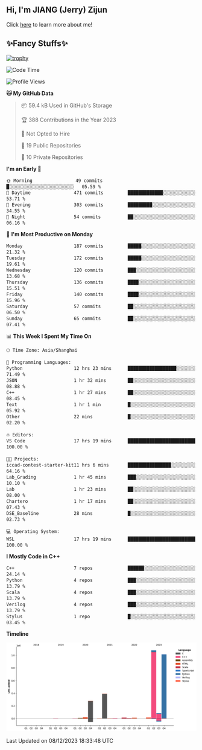 ## Hi, I'm JIANG (Jerry) Zijun

Click [here](https://jzjerry.github.io/about/) to learn more about me!

## ✨Fancy Stuffs✨
[![trophy](https://github-profile-trophy.vercel.app/?username=jzjerry&theme=onedark)](https://github.com/ryo-ma/github-profile-trophy)
<!--START_SECTION:waka-->
![Code Time](http://img.shields.io/badge/Code%20Time-152%20hrs%2022%20mins-blue)

![Profile Views](http://img.shields.io/badge/Profile%20Views-5-blue)

**🐱 My GitHub Data** 

> 📦 59.4 kB Used in GitHub's Storage 
 > 
> 🏆 388 Contributions in the Year 2023
 > 
> 🚫 Not Opted to Hire
 > 
> 📜 19 Public Repositories 
 > 
> 🔑 10 Private Repositories 
 > 
**I'm an Early 🐤** 

```text
🌞 Morning                49 commits          █░░░░░░░░░░░░░░░░░░░░░░░░   05.59 % 
🌆 Daytime                471 commits         █████████████░░░░░░░░░░░░   53.71 % 
🌃 Evening                303 commits         █████████░░░░░░░░░░░░░░░░   34.55 % 
🌙 Night                  54 commits          ██░░░░░░░░░░░░░░░░░░░░░░░   06.16 % 
```
📅 **I'm Most Productive on Monday** 

```text
Monday                   187 commits         █████░░░░░░░░░░░░░░░░░░░░   21.32 % 
Tuesday                  172 commits         █████░░░░░░░░░░░░░░░░░░░░   19.61 % 
Wednesday                120 commits         ███░░░░░░░░░░░░░░░░░░░░░░   13.68 % 
Thursday                 136 commits         ████░░░░░░░░░░░░░░░░░░░░░   15.51 % 
Friday                   140 commits         ████░░░░░░░░░░░░░░░░░░░░░   15.96 % 
Saturday                 57 commits          ██░░░░░░░░░░░░░░░░░░░░░░░   06.50 % 
Sunday                   65 commits          ██░░░░░░░░░░░░░░░░░░░░░░░   07.41 % 
```


📊 **This Week I Spent My Time On** 

```text
🕑︎ Time Zone: Asia/Shanghai

💬 Programming Languages: 
Python                   12 hrs 23 mins      ██████████████████░░░░░░░   71.49 % 
JSON                     1 hr 32 mins        ██░░░░░░░░░░░░░░░░░░░░░░░   08.88 % 
C++                      1 hr 27 mins        ██░░░░░░░░░░░░░░░░░░░░░░░   08.45 % 
Text                     1 hr 1 min          █░░░░░░░░░░░░░░░░░░░░░░░░   05.92 % 
Other                    22 mins             █░░░░░░░░░░░░░░░░░░░░░░░░   02.20 % 

🔥 Editors: 
VS Code                  17 hrs 19 mins      █████████████████████████   100.00 % 

🐱‍💻 Projects: 
iccad-contest-starter-kit11 hrs 6 mins       ████████████████░░░░░░░░░   64.16 % 
Lab_Grading              1 hr 45 mins        ███░░░░░░░░░░░░░░░░░░░░░░   10.10 % 
Lab                      1 hr 23 mins        ██░░░░░░░░░░░░░░░░░░░░░░░   08.00 % 
Chartero                 1 hr 17 mins        ██░░░░░░░░░░░░░░░░░░░░░░░   07.43 % 
DSE_Baseline             28 mins             █░░░░░░░░░░░░░░░░░░░░░░░░   02.73 % 

💻 Operating System: 
WSL                      17 hrs 19 mins      █████████████████████████   100.00 % 
```

**I Mostly Code in C++** 

```text
C++                      7 repos             ██████░░░░░░░░░░░░░░░░░░░   24.14 % 
Python                   4 repos             ███░░░░░░░░░░░░░░░░░░░░░░   13.79 % 
Scala                    4 repos             ███░░░░░░░░░░░░░░░░░░░░░░   13.79 % 
Verilog                  4 repos             ███░░░░░░░░░░░░░░░░░░░░░░   13.79 % 
Stylus                   1 repo              █░░░░░░░░░░░░░░░░░░░░░░░░   03.45 % 
```



**Timeline**

![Lines of Code chart](https://raw.githubusercontent.com/Jzjerry/Jzjerry/main/assets/bar_graph.png)


 Last Updated on 08/12/2023 18:33:48 UTC
<!--END_SECTION:waka-->
